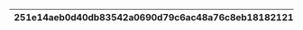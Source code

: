 |251e14aeb0d40db83542a0690d79c6ac48a76c8eb18182121e024de60b52409f|376529645a3c8cbde20846d66fa3b17907874d27b4bcda64eb8df5e9a1bf4921|54c8743c99677383ba74301597b69daeb1ffe10f4c6a81272979cf118923f092|80ce7992bcc3dbed3ddce28d7c933f900f025bfb2fbc839906d8f68c69edd2a1|3a50e33e56f0bf30abf82e2f036fddd9f64590cd81386a37a02739aaa6e407a2|58c6c03e7491433fe965b80daa55fa0da107a5bb915808b4b0d3a9c84223bc67|75f84eff9baedcd852f8ee88eba79f4cead079cecf81b1b85c368cb14935e4bd|68206b9e9e4a9ff0ccdb46f878c2101eb4fd2d39e0743f67a7f232079ea2b330|3ce677775e6f2623f49327f7eaba9605bc17dfa653a9e94c2ebfca8b3b615713|e8bb06a252bbed0d4da03edde877f2a201f61a4c49805d2b72866c9c5a11f7d8|f7e62dd6e6aa4ec7d2c3701bef1e96ef117cbf43e6921283cadb62ab273adee4|7558be70bee1504d9f08c6fbd69b5c125af94f69e0e324b8d13680b78a021854|ca992671dc5c8fa6f416a074071eb6f57f6deac3342fcba2e6761fa911c833c1|33b1eff6578cd8961f64b672bfbbc21303acc234d45ec2dff8f199134266299c|12038329df1eac43364c5f47baf98bc297d69c2fa75b5eaeda441fee0c632da4|fa626db1e06b8f60a2ca0fda9d2d063271356b25a1c8466816da5f5bee02dbee|bed0c5d2a0894226d1b322755da739ffa991b4909250d3a0bc6e92f0c4c02f72|28dc819a19f2e6f9c6e3b5812b3c18fe38a5c507590a4072b8d9da93a5482199|ae5ae66e2e71021c45f69970b3ca042fe120d8aecc9009fb3d43a9a7ee5206c0|b007156fb53f69554a56af000c51bf851cc5a7e8aa2511daa80a4c01d862f372|
| --- | --- | --- | --- | --- | --- | --- | --- | --- | --- | --- | --- | --- | --- | --- | --- | --- | --- | --- | --- |